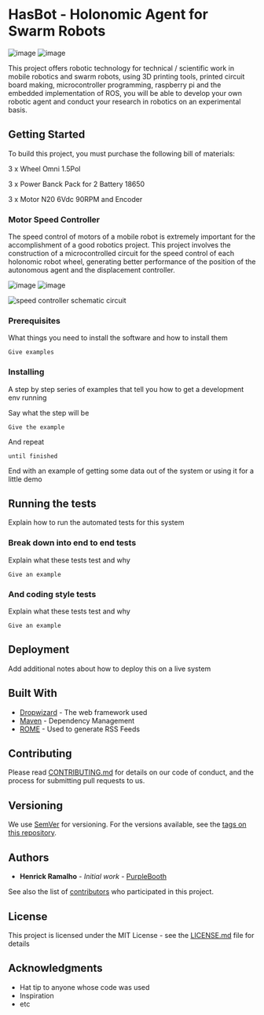 # HasBot - Holonomic Agent for Swarm Robots

![image](https://user-images.githubusercontent.com/47896432/69591761-7644f180-0fd2-11ea-8545-e1afa4664098.png) ![image](https://user-images.githubusercontent.com/47896432/69591763-78a74b80-0fd2-11ea-831c-186e90600dcc.png)

This project offers robotic technology for technical / scientific work in mobile robotics and swarm robots, using 3D printing tools, printed circuit board making, microcontroller programming, raspberry pi and the embedded implementation of ROS, you will be able to develop your own robotic agent and conduct your research in robotics on an experimental basis.

## Getting Started

To build this project, you must purchase the following bill of materials:

3 x Wheel Omni 1.5Pol

3 x Power Banck Pack for 2 Battery 18650

3 x Motor N20 6Vdc 90RPM and Encoder   

### Motor Speed Controller

The speed control of motors of a mobile robot is extremely important for the accomplishment of a good robotics project. This project involves the construction of a microcontrolled circuit for the speed control of each holonomic robot wheel, generating better performance of the position of the autonomous agent and the displacement controller.

   ![image](https://user-images.githubusercontent.com/47896432/69638067-bc34a080-1038-11ea-9347-7fd7290f955a.png) ![image](https://user-images.githubusercontent.com/47896432/69638113-d8d0d880-1038-11ea-9b83-531e9f89602f.png)

![speed controller schematic circuit](https://user-images.githubusercontent.com/47896432/69635453-2f3b1880-1033-11ea-9a1e-fcc95ed6bbb1.jpg)


### Prerequisites

What things you need to install the software and how to install them

```
Give examples
```

### Installing

A step by step series of examples that tell you how to get a development env running

Say what the step will be

```
Give the example
```

And repeat

```
until finished
```

End with an example of getting some data out of the system or using it for a little demo

## Running the tests

Explain how to run the automated tests for this system

### Break down into end to end tests

Explain what these tests test and why

```
Give an example
```

### And coding style tests

Explain what these tests test and why

```
Give an example
```

## Deployment

Add additional notes about how to deploy this on a live system

## Built With

* [Dropwizard](http://www.dropwizard.io/1.0.2/docs/) - The web framework used
* [Maven](https://maven.apache.org/) - Dependency Management
* [ROME](https://rometools.github.io/rome/) - Used to generate RSS Feeds

## Contributing

Please read [CONTRIBUTING.md](https://gist.github.com/PurpleBooth/b24679402957c63ec426) for details on our code of conduct, and the process for submitting pull requests to us.

## Versioning

We use [SemVer](http://semver.org/) for versioning. For the versions available, see the [tags on this repository](https://github.com/your/project/tags). 

## Authors

* **Henrick Ramalho** - *Initial work* - [PurpleBooth](https://github.com/PurpleBooth)

See also the list of [contributors](https://github.com/your/project/contributors) who participated in this project.

## License

This project is licensed under the MIT License - see the [LICENSE.md](LICENSE.md) file for details

## Acknowledgments

* Hat tip to anyone whose code was used
* Inspiration
* etc
